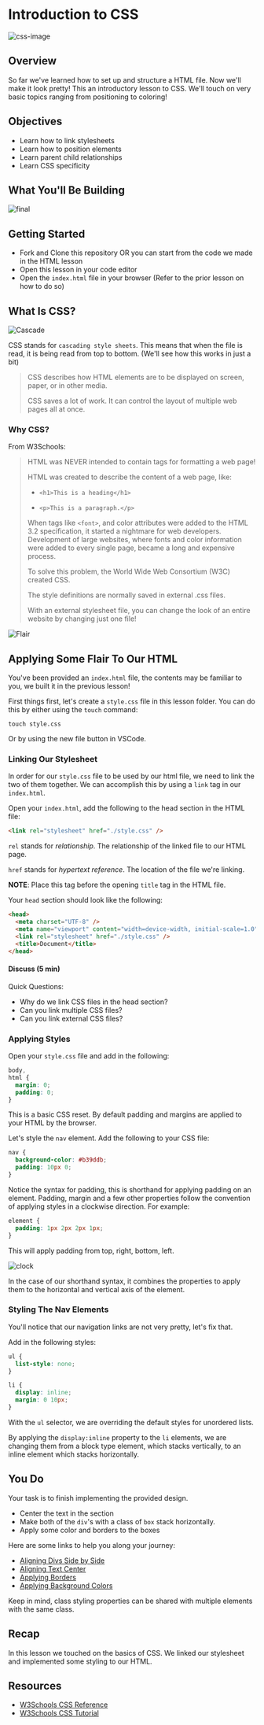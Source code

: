 # Introduction to CSS

![css-image](https://www.tutorialrepublic.com/lib/images/css-illustration.png)

## Overview

So far we've learned how to set up and structure a HTML file. Now we'll make it look pretty! This an introductory lesson to CSS. We'll touch on very basic topics ranging from positioning to coloring!

## Objectives

- Learn how to link stylesheets
- Learn how to position elements
- Learn parent child relationships
- Learn CSS specificity

## What You'll Be Building

![final](Capture.png)

## Getting Started

- Fork and Clone this repository OR you can start from the code we made in the HTML lesson
- Open this lesson in your code editor
- Open the `index.html` file in your browser (Refer to the prior lesson on how to do so)

## What Is CSS?

![Cascade](https://external-content.duckduckgo.com/iu/?u=http%3A%2F%2F31.media.tumblr.com%2Fcd2ca2396c0bd6251170ef25810ef755%2Ftumblr_mu1nvtnk9e1s85u2fo1_500.gif&f=1&nofb=1)

CSS stands for `cascading style sheets`. This means that when the file is read, it is being read from top to bottom. (We'll see how this works in just a bit)

> CSS describes how HTML elements are to be displayed on screen, paper, or in other media.
>
> CSS saves a lot of work. It can control the layout of multiple web pages all at once.

### Why CSS?

From W3Schools:

> HTML was NEVER intended to contain tags for formatting a web page!
>
> HTML was created to describe the content of a web page, like:
>
> - `<h1>This is a heading</h1>`
>
> - `<p>This is a paragraph.</p>`
>
> When tags like `<font>`, and color attributes were added to the HTML 3.2 specification, it started a nightmare for web developers. Development of large websites, where fonts and color information were added to every single page, became a long and expensive process.
>
> To solve this problem, the World Wide Web Consortium (W3C) created CSS.
>
> The style definitions are normally saved in external .css files.
>
> With an external stylesheet file, you can change the look of an entire website by changing just one file!

![Flair](https://external-content.duckduckgo.com/iu/?u=https%3A%2F%2Fmedia.giphy.com%2Fmedia%2FV80llXf734WzK%2Fgiphy.gif&f=1&nofb=1)

## Applying Some Flair To Our HTML

You've been provided an `index.html` file, the contents may be familiar to you, we built it in the previous lesson!

First things first, let's create a `style.css` file in this lesson folder.
You can do this by either using the `touch` command:

`touch style.css`

Or by using the new file button in VSCode.

### Linking Our Stylesheet

In order for our `style.css` file to be used by our html file, we need to link the two of them together. We can accomplish this by using a `link` tag in our `index.html`.

Open your `index.html`, add the following to the head section in the HTML file:

```html
<link rel="stylesheet" href="./style.css" />
```

`rel` stands for *relationship*. The relationship of the linked file to our HTML page.

`href` stands for *hypertext reference*. The location of the file we're linking.

**NOTE**: Place this tag before the opening `title` tag in the HTML file.

Your `head` section should look like the following:

```html
<head>
  <meta charset="UTF-8" />
  <meta name="viewport" content="width=device-width, initial-scale=1.0" />
  <link rel="stylesheet" href="./style.css" />
  <title>Document</title>
</head>
```

#### Discuss (5 min)

Quick Questions:

- Why do we link CSS files in the head section?
- Can you link multiple CSS files?
- Can you link external CSS files?

### Applying Styles

Open your `style.css` file and add in the following:

```css
body,
html {
  margin: 0;
  padding: 0;
}
```

This is a basic CSS reset. By default padding and margins are applied to your HTML by the browser.

Let's style the `nav` element. Add the following to your CSS file:

```css
nav {
  background-color: #b39ddb;
  padding: 10px 0;
}
```

Notice the syntax for padding, this is shorthand for applying padding on an element. Padding, margin and a few other properties follow the convention of applying styles in a clockwise direction. For example:

```css
element {
  padding: 1px 2px 2px 1px;
}
```

This will apply padding from top, right, bottom, left.

![clock](https://external-content.duckduckgo.com/iu/?u=https%3A%2F%2Fdata.whicdn.com%2Fimages%2F28395546%2Foriginal.gif&f=1&nofb=1)

In the case of our shorthand syntax, it combines the properties to apply them to the horizontal and vertical axis of the element.

### Styling The Nav Elements

You'll notice that our navigation links are not very pretty, let's fix that.

Add in the following styles:

```css
ul {
  list-style: none;
}

li {
  display: inline;
  margin: 0 10px;
}
```

With the `ul` selector, we are overriding the default styles for unordered lists.

By applying the `display:inline` property to the `li` elements, we are changing them from a block type element, which stacks vertically, to an inline element which stacks horizontally.

## You Do

Your task is to finish implementing the provided design.

- Center the text in the section
- Make both of the `div`'s with a class of `box` stack horizontally.
- Apply some color and borders to the boxes

Here are some links to help you along your journey:

- [Aligning Divs Side by Side](https://www.w3schools.com/cssref/pr_class_float.asp)
- [Aligning Text Center](https://www.w3schools.com/cssref/pr_text_text-align.ASP)
- [Applying Borders](https://www.w3schools.com/cssref/pr_border.asp)
- [Applying Background Colors](https://www.w3schools.com/cssref/pr_background-color.asp)

Keep in mind, class styling properties can be shared with multiple elements with the same class.

## Recap

In this lesson we touched on the basics of CSS. We linked our stylesheet and implemented some styling to our HTML.

## Resources

- [W3Schools CSS Reference](https://www.w3schools.com/cssref/default.asp)
- [W3Schools CSS Tutorial](https://www.w3schools.com/css/default.asp)